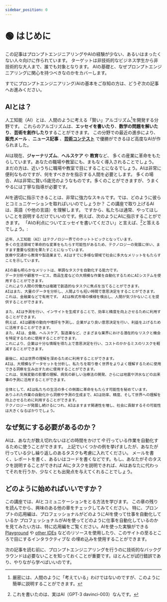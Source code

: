 ```yaml
---
sidebar_position: 0
---
```


# 🟢 はじめに

この記事はプロンプトエンジニアリングやAIの経験が少ない、あるいはまったくない人々向けに作られています。
ターゲットは非技術的なビジネス学生から非技術的な大人まで、誰でも対象となります。
AIの基礎と、なぜプロンプトエンジニアリングに関心を持つべきなのかをカバーします。

すでにプロンプトエンジニアリング/AIの基本をご存知の方は、どうぞ次の記事へお進みください。

## AIとは？

人工知能（AI）とは、人間のように考える「賢い」アルゴリズム[^1]を開発する分野です。
これらのアルゴリズムは、**エッセイを書いたり**、**数学の問題を解いたり**、**芸術を創作したり**することができます。
この分野での最近の進歩により、
**販売メール** 、**ニュース記事** 、**[芸術コンテスト](https://impakter.com/art-made-by-ai-wins-fine-arts-competition/)** で優勝ができるほど高度なAIが作られました。

AIは現在、**ジャーナリズム**、**ヘルスケア** や **教育**など、
多くの産業に革命をもたらしています。あなたの職場や教室にも、まもなく導入されることでしょう。
まだの方は、近いうちに職場や教室で目にすることになるでしょう。AIは非常に便利なものですが、何をすべきかを指示する人間を必要とします。
多くの場合、AIは非常に賢い5歳児のようなものです。多くのことができますが、うまくやるには丁寧な指導が必要です。

AIを適切に指示できることは、非常に強力なスキルです。では、どのように彼らとコミュニケーションを取ればいいのでしょうか？
この講座で取り上げるAIは、英語（や他の言語）を理解します。
ですから、私たちは通常、やってほしいことを説明するだけでいいのです。例えば、次のようにAIに指示することができます。
「AIの利点についてエッセイを書いてください」と言えば、[^2]と答えるでしょう。:

```
近年、人工知能（AI）はテクノロジー界でのホットトピックとなっています。
多くの生活領域で革命的な変革をもたらす可能性があるため、テクノロジーの発展に伴い、ますます重要な役割を果たすことになっています。
医療や交通から教育や製造業まで、AIはすでに多様な領域で社会に多大なメリットをもたらすことを示しています。

AIの最も明らかなメリットは、単調なタスクを自動化する能力です。
データ分析や顧客サービス、商品生産などの大規模な作業を自動化するためにAIシステムを使用することができます。
これにより人間の労働力は複雑で創造的なタスクに焦点を当てることができます。
AIはまた、大量のデータを分析し、人間よりも短い時間で意思決定をすることができます。
これは、金融業などで有用です。 AIは株式市場の模様を検出し、人間が気づかないことを提供することができます。

また、AIは予測を行い、インサイトを生成することで、効率と精度を向上させるために利用することができます。
例えば、AIは顧客の動向や嗜好を予測し、企業がより良い意思決定を行い、利益を上げるために活用することができます。
また、AIは、金融、ヘルスケア、製造業など、さまざまな業界における潜在的なリスクと機会を特定するために使用することができます。
これにより、企業は十分な情報を得た上で意思決定を行い、コストのかかるミスのリスクを軽減することができます。

最後に、AIは世界の理解を深めるために利用することができます。
AIは、大規模なデータセットを分析し、私たちを取り巻く世界をよりよく理解するために使用できる洞察を生み出すために使用することができます。
これは、気候変動の影響の理解、病気の新しい治療法の開発、さらには地震や洪水などの出来事の予測に活用することができます。

全体として、AIは私たちの生活の多くの側面に革命をもたらす可能性を秘めています。
ありふれた作業の自動化から洞察や予測の生成まで、AIは効率、精度、そして世界への理解を向上させるために利用することができます。
テクノロジーが発展し続けるにつれ、AIはますます関連性を増し、社会に貢献するその可能性は大きくなるばかりでしょう。
```

## なぜ気にする必要があるのか？

AIは、あなたが数え切れないほどの時間をかけて*今* 行っている作業を自動化するために使うことができます。
上記でいくつかの例を挙げましたが、あなたが行っている少し繰り返しのあるタスクも考慮に入れてください。
メールを書く、レポートを書く、あるいはコードを書くなどです。もし、あなたがそのタスクを説明することができれば
AIにタスクを説明できれば、AIはあなたに代わってそれを行うか、少なくとも出発点を与えてくれることでしょう。

## どのように始めればいいですか？

この講座では、AIとコミュニケーションをとる方法を学びます。
この章の残りを読んでから、興味のある他の章をチェックしてみてください。
特に、プロンプトの応用編は、プロフェッショナルがどのようにAIを使って仕事を自動化しているか
プロフェッショナルがAIを使ってどのように仕事を自動化しているのかを見てみたい方は、特に応用編をご覧ください。AIを使った実験ができる
[Playground](https://beta.openai.com/playground) や [other IDEs](https://learnprompting.org/docs/tooling/IDEs/intro) などのリソースを使用したり、このサイトの至るところで目にするインタラクティブな の埋め込みを使用することができます。

次の記事を読む前に、プロンプトエンジニアリングを行うのに技術的なバックグラウンドは必要ないことを知っておくことが重要です。ほとんどが試行錯誤であり、やりながら学べばいいのです。

[^1]: 厳密には、人間のように「考えている」わけではないのですが、このように簡単に説明することができます。
[^2]: これを書いたのは、実はAI（GPT-3 davinci-003）なんです。
